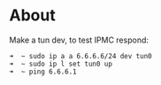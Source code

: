 # About
Make a tun dev, to test IPMC respond:

```
➜  ~ sudo ip a a 6.6.6.6/24 dev tun0
➜  ~ sudo ip l set tun0 up
➜  ~ ping 6.6.6.1
```
